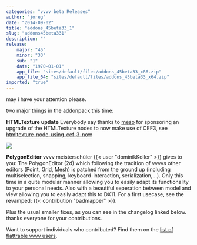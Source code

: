 ```yaml
---
categories: "vvvv beta Releases"
author: "joreg"
date: "2014-09-02"
title: "addons_45beta33_1"
slug: "addons45beta331"
description: ""
release: 
    major: "45"
    minor: "33"
    sub: "1"
    date: "1970-01-01"
    app_file: "sites/default/files/addons_45beta33_x86.zip"
    app_file_64: "sites/default/files/addons_45beta33_x64.zip"
imported: "true"
---
```



may i have your attention please. 

two major things in the addonpack this time:

**HTMLTexture update**
Everybody say thanks to [meso](http://meso.net) for sponsoring an upgrade of the HTMLTexture nodes to now make use of CEF3, see [htmltexture-node-using-cef-3-now](/blog/2014/htmltexture-node-using-cef-3-now)

![](polygoneditor.png) 

**PolygonEditor**
vvvv meisterschüler {{< user "dominikKoller" >}} gives to you: The PolygonEditor (2d) which following the tradition of vvvvs other editors (Point, Grid, Mesh) is patched from the ground up (including multiselection, snapping, keyboard-interaction, serialization,...). Only this time in a quite modular manner allowing you to easily adapt its functionality to your personal needs. Also with a beautiful seperation between model and view allowing you to easily adapt this to DX11. For a first usecase, see the revamped: {{< contribution "badmapper" >}}. 

Plus the usual smaller fixes, as you can see in the changelog linked below. thanks everyone for your contributions. 

Want to support individuals who contributed? Find them on the [list of flattrable vvvv users](https://vvvv.org/404).
